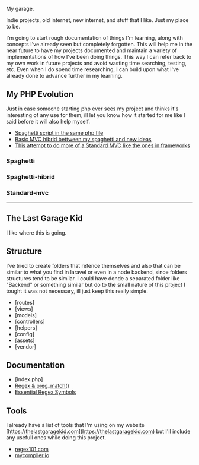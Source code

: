 My garage.

Indie projects, old internet, new internet, and stuff that I like. Just my place to be.

I'm going to start rough documentation of things I'm learning, along with concepts I've already seen but completely forgotten. This will help me in the near future to have my projects documented and maintain a variety of implementations of how I've been doing things. This way I can refer back to my own work in future projects and avoid wasting time searching, testing, etc. Even when I do spend time researching, I can build upon what I've already done to advance further in my learning.

## My PHP Evolution

Just in case someone starting php ever sees my project and thinks it's interesting of any use for them, ill let you know how it started for me like I said before it will also help myself.

- [Spaghetti script in the same php file](#spaghetti)
- [Basic MVC hibrid bettween my spaghetti and new ideas](#spaghetti-hibrid)
- [This attempt to do more of a Standard MVC like the ones in frameworks](#standard-mvc)

### Spaghetti

### Spaghetti-hibrid

### Standard-mvc

---

## The Last Garage Kid

I like where this is going.

## Structure

I've tried to create folders that refence themselves and also that can be similar to what you find in laravel or even in a node backend, since folders structures tend to be similar. I could have donde a separated folder like "Backend" or something similar but do to the small nature of this project I tought it was not necessary, ill just keep this really simple.

- [routes]
- [views]
- [models]
- [controllers]
- [helpers]
- [config]
- [assets]
- [vendor]

## Documentation

- [index.php]
- [Regex & preg_match()](docs/regex.md#regex--preg_match-notes)
- [Essential Regex Symbols](docs/regex.md#essential-regex-symbols)

## Tools

I already have a list of tools that I'm using on my website [https://thelastgaragekid.com](https://thelastgaragekid.com) but I'll include any usefull ones while doing this project.

- [regex101.com](https://regex101.com)
- [mycompiler.io](https://www.mycompiler.io/new/php)
